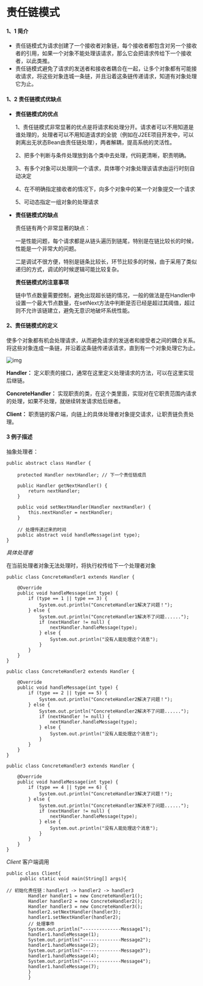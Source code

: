 #                                 责任链模式



#### 1、1 简介

-    责任链模式为请求创建了一个接收者对象链，每个接收者都包含对另一个接收者的引用，如果一个对象不能处理该请求，那么它会把请求传给下一个接收者，以此类推。
- ​    责任链模式避免了请求的发送者和接收者耦合在一起，让多个对象都有可能接收请求，将这些对象连城一条链，并且沿着这条链传递请求，知道有对象处理它为止。



#### 1、2  责任链模式优缺点

- **责任链模式的优点**

  1、责任链模式非常显著的优点是将请求和处理分开。请求者可以不用知道是谁处理的，处理者可以不用知道请求的全貌（例如在J2EE项目开发中，可以剥离出无状态Bean由责任链处理），两者解耦，提高系统的灵活性。

  2、把多个判断与条件处理放到各个类中去处理，代码更清晰，职责明确。

  3、有多个对象可以处理同一个请求，具体哪个对象处理该请求由运行时刻自动决定

  4、在不明确指定接收者的情况下，向多个对象中的某一个对象提交一个请求

  5、可动态指定一组对象的处理请求

  

- **责任链模式的缺点**

  责任链有两个非常显著的缺点：

  一是性能问题，每个请求都是从链头遍历到链尾，特别是在链比较长的时候，性能是一个非常大的问题。

  二是调试不很方便，特别是链条比较长，环节比较多的时候，由于采用了类似递归的方式，调试的时候逻辑可能比较复杂。

  

   **责任链模式的注意事项**

  链中节点数量需要控制，避免出现超长链的情况，一般的做法是在Handler中设置一个最大节点数量，在setNext方法中判断是否已经是超过其阈值，超过则不允许该链建立，避免无意识地破坏系统性能。







#### 2、责任链模式的定义

使多个对象都有机会处理请求，从而避免请求的发送者和接受者之间的耦合关系。将这些对象连成一条链，并沿着这条链传递该请求，直到有一个对象处理它为止。

![img](https://images2015.cnblogs.com/blog/816987/201509/816987-20150928164422168-548393276.jpg)



**Handler：** 定义职责的接口，通常在这里定义处理请求的方法，可以在这里实现后继链。

**ConcreteHandler：** 实现职责的类，在这个类里面，实现对在它职责范围内请求的处理，如果不处理，就继续转发请求给后继者。

**Client：**        职责链的客户端，向链上的具体处理者对象提交请求，让职责链负责处理。



#### **3** 例子描述

   抽象处理者：

```
public abstract class Handler {

    protected Handler nextHandler; // 下一个责任链成员

    public Handler getNextHandler() {
        return nextHandler;
    }

    public void setNextHandler(Handler nextHandler) {
        this.nextHandler = nextHandler;
    }

    // 处理传递过来的时间
    public abstract void handleMessage(int type);
}
```



*具体处理者* 

在当前处理者对象无法处理时，将执行权传给下一个处理者对象

```
public class ConcreteHandler1 extends Handler {

    @Override
    public void handleMessage(int type) {
        if (type == 1 || type == 3) {
            System.out.println("ConcreteHandler1解决了问题！");
        } else {
            System.out.println("ConcreteHandler1解决不了问题......");
            if (nextHandler != null) {
                nextHandler.handleMessage(type);
            } else {
                System.out.println("没有人能处理这个消息");
            }
        }
    }
}

public class ConcreteHandler2 extends Handler {

    @Override
    public void handleMessage(int type) {
        if (type == 2 || type == 5) {
            System.out.println("ConcreteHandler2解决了问题！");
        } else {
            System.out.println("ConcreteHandler2解决不了问题......");
            if (nextHandler != null) {
                nextHandler.handleMessage(type);
            } else {
                System.out.println("没有人能处理这个消息");
            }
        }
    }
}

public class ConcreteHandler3 extends Handler {

    @Override
    public void handleMessage(int type) {
        if (type == 4 || type == 6) {
            System.out.println("ConcreteHandler3解决了问题！");
        } else {
            System.out.println("ConcreteHandler3解决不了问题......");
            if (nextHandler != null) {
                nextHandler.handleMessage(type);
            } else {
                System.out.println("没有人能处理这个消息");
            }
        }
    }
}
```





*Client* 客户端调用

```
public class Client{
     public static void main(String[] args){

// 初始化责任链：handler1 -> handler2 -> handler3
        Handler handler1 = new ConcreteHandler1();
        Handler handler2 = new ConcreteHandler2();
        Handler handler3 = new ConcreteHandler3();
        handler2.setNextHandler(handler3);
        handler1.setNextHandler(handler2);
        // 处理事件
        System.out.println("--------------Message1");
        handler1.handleMessage(1);
        System.out.println("--------------Message2");
        handler1.handleMessage(2);
        System.out.println("--------------Message3");
        handler1.handleMessage(4);
        System.out.println("--------------Message4");
        handler1.handleMessage(7);
        }
        }
```

